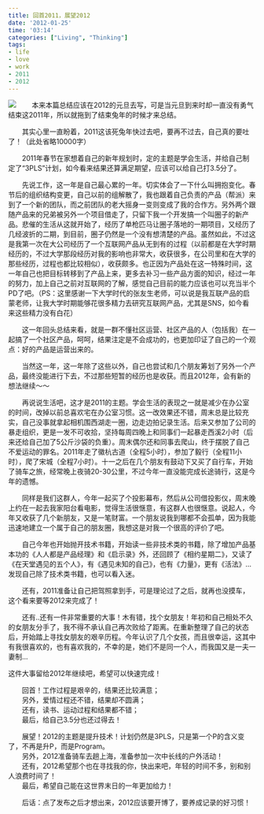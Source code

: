 ```yaml
---
title: 回首2011，展望2012
date: '2012-01-25'
time: '03:14'
categories: ["Living", "Thinking"]
tags:
- life
- love
- work
- 2011
- 2012
---
```


<img src="{{urls.media}}/img/life-2011-2012/title.jpg"/>
　　本来本篇总结应该在2012的元旦去写，可是当元旦到来时却一直没有勇气结束这2011年，所以就拖到了结束兔年的时候才来总结。  

　　其实心里一直盼着，2011这该死兔年快过去吧，要再不过去，自己真的要吐了！（此处省略10000字）  

　　2011年春节在家想着自己的新年规划时，定的主题是学会生活，并给自己制定了“3PLS”计划，如今看来结果还算满足期望，应该可以给自己打3.5分了。  

　　先说工作，这一年是自己最心累的一年。切实体会了一下什么叫拥抱变化。春节后的组织结构变更，自己以前的组解散了，我也跟着自己负责的产品（帮派）来到了一个新的团队，而之前团队的老大摇身一变则变成了我的合作方。另外两个跟随产品来的兄弟被另外一个项目借走了，只留下我一个开发搞一个叫圈子的新产品。悲催的生活从这就开始了，经历了单枪匹马让圈子落地的一期项目，又经历了几经波折的二期，到目前，圈子仍然是一个没有想清楚的产品。虽然如此，不过这是我第一次在大公司经历了一个互联网产品从无到有的过程（以前都是在大学时期经历的，不过大学那段经历对我的影响也非常大，收获很多，在公司里和在大学的那些经历，过程也都比较相似），收获颇多。也正因为产品处在这一特殊时间，这一年自己也把目标转移到了产品上来，更多去补习一些产品方面的知识，经过一年的努力，加上自己之前对互联网的了解，感觉自己目前的能力应该也可以充当半个PD了吧。（PS：这里感谢一下大学时代的张友生老师，可以说是我互联产品的启蒙老师，让我大学时期能够花很多精力去研究互联网产品，尤其是SNS，如今看来这些精力没有白花）  

　　这一年回头总结来看，就是一群不懂社区运营、社区产品的人（包括我）在一起搞了一个社区产品，呵呵，结果注定是不会成功的，也更加印证了自己的一个观点：好的产品是运营出来的。  

　　当然这一年，这一年除了这些以外，自己也尝试和几个朋友筹划了另外一个产品，最终没能进行下去，不过那些短暂的经历也是收获。而且2012年，会有新的想法继续～～  

　　再说说生活吧，这才是2011的主题。学会生活的表现之一就是减少在办公室的时间，改掉以前总喜欢宅在办公室习惯。这一改效果还不错，周末总是比较充实，自己没事就拿起相机围西湖走一圈，边走边拍记录生活。后来又参加了公司的暴走组织，更是一发不可收拾，坚持每周四晚上和同事们一起暴走西溪2小时（后来还给自己加了5公斤沙袋的负重）。周末偶尔还和同事去爬山，终于摆脱了自己不爱运动的罪名。2011年走了徽杭古道（全程5小时），参加了毅行（全程11小时），爬了宋城（全程7小时）。十一之后在几个朋友有鼓动下又买了自行车，开始了骑车之旅，经常晚上夜骑20-30公里，不过今年一直没能完成长途骑行，这是今年的遗憾。  

　　同样是我们这群人，今年一起买了个投影幕布，然后从公司借投影仪，周末晚上约在一起去我家阳台看电影，觉得生活很惬意，有这群人也很惬意。说起人，今年又收获了几个新朋友，又是一笔财富。一个朋友说我到哪都不会孤单，因为我能迅速地建立一个属于自己的朋友圈，我想这是对我一个很高的评价了吧。  

　　自己今年也开始抛开技术书籍，开始读一些非技术类的书籍，除了增加产品基本功的《人人都是产品经理》和《启示录》外，还回顾了《相约星期二》，又读了《在天堂遇见的五个人》，有《遇见未知的自己》，也有《力量》，更有《活法》...发现自己除了技术类书籍，也可以看入迷。  

　　还有，2011准备让自己把驾照拿到手，可是理论过了之后，就再也没摸车，这个看来要等2012来完成了！  

　　还有..还有一件非常重要的大事！木有错，找个女朋友！年初和自己相处不久的女朋友分手了，我不得不承认自己再次败给了距离。在重新整理了自己的状态后，开始踏上寻找女朋友的艰辛历程。今年认识了几个女孩，而且很幸运，这其中有我很喜欢的，也有喜欢我的，不幸的是，她们不是同一个人，而我国又是一夫一妻制...  

这件大事留给2012年继续吧，希望可以快速完成！  

　　回首！工作过程是艰辛的，结果还比较满意；  
　　另外，爱情过程还不错，结果却不圆满；  
　　还有，读书、运动过程和结果都不错；  
　　最后，给自己3.5分也还过得去！  

　　展望！2012的主题是提升技术！计划仍然是3PLS，只是第一个P的含义变了，不再是升P，而是Program。  
　　另外，2012准备骑车去趟上海，准备参加一次中长线的户外活动！  
　　还有，2012希望那个也在寻找我的你，快出来吧，年轻的时间不多，别和别人浪费时间了！  
　　最后，希望自己能在这世界末日的一年更加给力！  

　　后话：点了发布之后才想出来，2012应该要开博了，要养成记录的好习惯！  